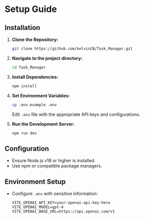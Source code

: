 # Setup Guide

## Installation

1. **Clone the Repository:**
   ```sh
   git clone https://github.com/kelvinCB/Task_Manager.git
   ```

2. **Navigate to the project directory:**
   ```sh
   cd Task_Manager
   ```

3. **Install Dependencies:**
   ```sh
   npm install
   ```

4. **Set Environment Variables:**
   ```sh
   cp .env.example .env
   ```
   Edit `.env` file with the appropriate API keys and configurations.

5. **Run the Development Server:**
   ```sh
   npm run dev
   ```

## Configuration

- Ensure Node.js v18 or higher is installed.
- Use npm or compatible package managers.

## Environment Setup

- Configure `.env` with sensitive information:
  ```
  VITE_OPENAI_API_KEY=your-openai-api-key-here
  VITE_OPENAI_MODEL=gpt-4
  VITE_OPENAI_BASE_URL=https://api.openai.com/v1
  ```



